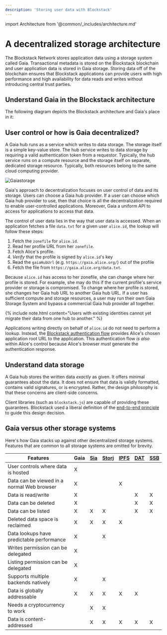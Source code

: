 ```yaml
---
description: 'Storing user data with Blockstack'
---
```


import Architecture from '@common/\_includes/architecture.md'

# A decentralized storage architecture

The Blockstack Network stores application data using a storage system called
Gaia. Transactional metadata is stored on the Blockstack blockchain and user
application data is stored in Gaia storage. Storing data off of the blockchain
ensures that Blockstack applications can provide users with high performance and
high availability for data reads and writes without introducing central trust
parties.

## Understand Gaia in the Blockstack architecture

The following diagram depicts the Blockstack architecture and Gaia's place in it:

<Architecture />

## User control or how is Gaia decentralized?

A Gaia hub runs as a service which writes to data storage. The storage itself is a simple key-value store. The hub service
writes to data storage by requiring a valid authentication token from a requestor. Typically, the hub service runs on a compute resource and the storage itself on separate, dedicated storage resource. Typically, both resources belong to the same cloud computing provider.

![Gaiastorage](/storage/images/gaia-storage.png)

Gaia's approach to decentralization focuses on user control of data and its storage. Users can choose a Gaia hub provider. If a user can choose which Gaia hub provider to use, then that choice is all the decentralization required to enable user-controlled applications. Moreover, Gaia a uniform API to access for applications to access that data.

The control of user data lies in the way that user data is accessed. When an application fetches a file `data.txt` for a given user `alice.id`, the lookup will follow these steps:

1. Fetch the `zonefile` for `alice.id`.
2. Read her profile URL from her `zonefile`.
3. Fetch Alice's profile.
4. _Verify_ that the profile is signed by `alice.id`'s key
5. Read the `gaiaHubUrl` (e.g. `https://gaia.alice.org/`) out of the profile
6. Fetch the file from `https://gaia.alice.org/data.txt`.

Because `alice.id` has access to her zonefile, she can change where her profile is stored. For example, she may do this if the current profile's service provider or storage is compromised. To change where her profile is stored, she changes her Gaia hub URL to another Gaia hub URL. If a user has sufficient compute and storage resources, a user may run their own Gaia Storage System and bypass a commercial Gaia hub provider all together.

{% include note.html content="Users with existing identities cannot yet migrate
their data from one hub to another." %}

Applications writing directly on behalf of `alice.id` do not need to perform a lookup. Instead, the [Blockstack authentication flow](http://blockstack.github.io/blockstack.js/index.html) provides Alice's chosen application root URL to the application. This authentication flow _is also_ within Alice's control because Alice's browser _must_ generate the authentication response.

## Understand data storage

A Gaia hub stores the written data _exactly_ as given. It offers minimal guarantees about the data. It does not ensure that data is validly formatted, contains valid signatures, or is encrypted. Rather, the design philosophy is that these concerns are client-side concerns.

Client libraries (such as `blockstack.js`) are capable of providing these guarantees. Blockstack used a liberal definition of the [end-to-end principle](https://en.wikipedia.org/wiki/End-to-end_principle) to guide this design decision.

## Gaia versus other storage systems

Here's how Gaia stacks up against other decentralized storage systems. Features
that are common to all storage systems are omitted for brevity.

<table class="uk-table uk-table-striped">
<thead>
  <tr>
    <th>Features</th>
    <th>Gaia</th>
    <th><a href="https://sia.tech/" target="\_blank">Sia</a></th>
    <th><a href="https://storj.io/" target="\_blank">Storj</a></th>
    <th><a href="https://ipfs.io/" target="\_blank">IPFS</a></th>
    <th><a href="https://datproject.org/" target="\_blank">DAT</a></th>
    <th><a href="https://www.scuttlebutt.nz/" target="\_blank">SSB</a></th>
  </tr>
  </thead>
  <tr>
    <td>User controls where data is hosted</td>
    <td>X</td>
    <td></td>
    <td></td>
    <td></td>
    <td></td>
    <td></td>
  </tr>
  <tr>
    <td>Data can be viewed in a normal Web browser</td>
    <td>X</td>
    <td></td>
    <td></td>
    <td>X</td>
    <td></td>
    <td></td>
  </tr>
  <tr>
    <td>Data is read/write</td>
    <td>X</td>
    <td></td>
    <td></td>
    <td></td>
    <td>X</td>
    <td>X</td>
  </tr>
  <tr>
    <td>Data can be deleted</td>
    <td>X</td>
    <td></td>
    <td></td>
    <td></td>
    <td>X</td>
    <td>X</td>
  </tr>
  <tr>
    <td>Data can be listed</td>
    <td>X</td>
    <td>X</td>
    <td>X</td>
    <td></td>
    <td>X</td>
    <td>X</td>
  </tr>
  <tr>
    <td>Deleted data space is reclaimed</td>
    <td>X</td>
    <td>X</td>
    <td>X</td>
    <td>X</td>
    <td></td>
    <td></td>
  </tr>
  <tr>
    <td>Data lookups have predictable performance</td>
    <td>X</td>
    <td></td>
    <td>X</td>
    <td></td>
    <td></td>
    <td></td>
  </tr>
  <tr>
    <td>Writes permission can be delegated</td>
    <td>X</td>
    <td></td>
    <td></td>
    <td></td>
    <td></td>
    <td></td>
  </tr>
  <tr>
    <td>Listing permission can be delegated</td>
    <td>X</td>
    <td></td>
    <td></td>
    <td></td>
    <td></td>
    <td></td>
  </tr>
  <tr>
    <td>Supports multiple backends natively</td>
    <td>X</td>
    <td></td>
    <td>X</td>
    <td></td>
    <td></td>
    <td></td>
  </tr>
  <tr>
    <td>Data is globally addressable</td>
    <td>X</td>
    <td>X</td>
    <td>X</td>
    <td>X</td>
    <td>X</td>
    <td></td>
  </tr>
  <tr>
    <td>Needs a cryptocurrency to work</td>
    <td></td>
    <td>X</td>
    <td>X</td>
    <td></td>
    <td></td>
    <td></td>
  </tr>
  <tr>
    <td>Data is content-addressed</td>
    <td></td>
    <td>X</td>
    <td>X</td>
    <td>X</td>
    <td>X</td>
    <td>X</td>
  </tr>
</table>
